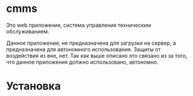 # cmms


Это web приложения, система управления техническим обслуживанием.

Данное приложения, не предназначена для загрузки на сервер, а предназначена для автономного использования. 
Защиты от воздействия из вне, нет. Так как выше описано это связано из за того, что данное приложения должно использовано,  автономно.


# Установка
